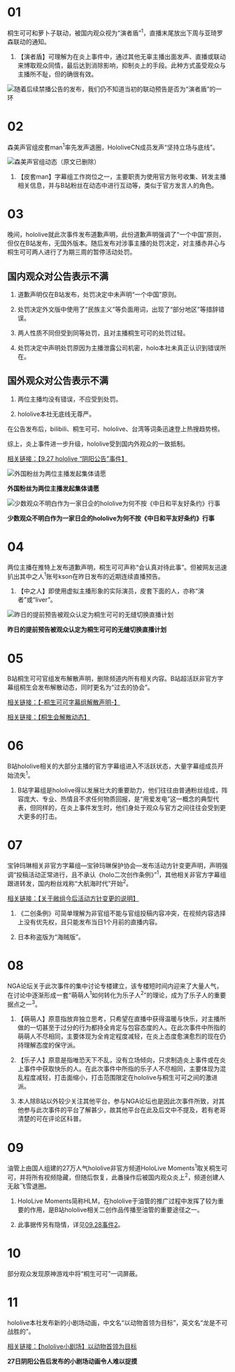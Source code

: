 # 01

桐生可可和萝卜子联动，被国内观众视为“演者盾”<sup>1</sup>，直播末尾放出下周与亚琦罗森联动的通知。

1. 【演者盾】可理解为在炎上事件中，通过其他无辜主播出面发声、直播或联动来博取观众同情，最后达到消除影响，抑制炎上的手段。此种方式虽受观众与主播所不耻，但的确很有效。

![随着后续禁播公告的发布，我们仍不知道当初的联动预告是否为“演者盾”的一环](img-PerformerShield.png)

# 02 

森美声官组皮套man<sup>1</sup>率先发声退圈，HololiveCN成员发声“坚持立场与底线”。

![森美声官组动态（原文已删除）](img-MoriCalliopeOfficial-bilibili.png)

1. 【皮套man】字幕组工作岗位之一，主要职责为使用官方账号收集、转发主播相关信息，并与B站粉丝在动态中进行互动等，类似于官方发言人的角色。

# 03 

晚间，hololive就此次事件发布道歉声明，此份道歉声明强调了“一个中国”原则，但仅在B站发布，无国外版本。随后发布对涉事主播的处罚决定，对主播赤井心与桐生可可两人进行了为期三周的暂停活动处罚。

## 国内观众对公告表示不满

1. 道歉声明仅在B站发布，处罚决定中未声明“一个中国”原则。

2. 处罚决定外文版中使用了“民族主义”等负面用词，出现了“部分地区”等措辞错误。

3. 两人性质不同但受到同等处罚，且对主播桐生可可的处罚过轻。

4. 处罚决定中声明处罚原因为主播泄露公司机密，holo本社未真正认识到错误所在。

## 国外观众对公告表示不满

1. 两位主播均没有错误，不应受到处罚。

2. hololive本社无底线无尊严。

在公告发布后，bilibili、桐生可可、hololive、台湾等词条迅速登上热搜趋势榜。

综上，炎上事件进一步升级，hololive受到国内外观众的一致抵制。

[相关链接：【9.27 hololive “阴阳公告”事件】](https://www.bilibili.com/read/cv7816359)

![外国粉丝为两位主播发起集体请愿](img-change-freeCocoAndHaato.png)

**外国粉丝为两位主播发起集体请愿**

![少数观众不明白作为一家日企的hololive为何不按《中日和平友好条约》行事](img-mizuryu-tweet.jpg)

**少数观众不明白作为一家日企的hololive为何不按《中日和平友好条约》行事**

# 04

两位主播在推特上发布道歉声明，桐生可可声称“会认真对待此事”。但被网友迅速扒出其中之人<sup>1</sup>账号kson在昨日发布的近期连续直播预告。

1. 【中之人】即使用虚拟主播形象的实际演员，皮套下面的人，亦称“演者”或“liver”。

![昨日的提前预告被观众认定为桐生可可的无缝切换直播计划](img-kson-live-tweets.png)

**昨日的提前预告被观众认定为桐生可可的无缝切换直播计划**

# 05

B站桐生可可官组发布解散声明，删除频道内所有相关内容。B站超活跃非官方字幕组桐生会发布解散动态，同时更名为“过去的协会”。

[相关链接：【-桐生可可字幕组解散声明-】](https://www.bilibili.com/read/cv7759311)

[相关链接：【桐生会解散动态】](https://t.bilibili.com/439367522230285780)

# 06 

B站hololive相关的大部分主播的官方字幕组进入不活跃状态，大量字幕组成员开始流失<sup>1</sup>。

1. B站字幕组是hololive得以发展壮大的重要助力，他们往往由普通粉丝组成，阵容庞大、专业、热情且不求任何物质回报，是“用爱发电”这一概念的典型代表，但同样的，在炎上事件发生时，他们身处于观众与官方之间往往会受到更大更多的打击。

# 07 

宝钟玛琳相关非官方字幕组—宝钟玛琳保护协会—发布活动方针变更声明，声明强调“投稿活动正常进行，且不承认《holo二次创作条例》”<sup>1</sup>，其他相关非官方字幕组跟进转发，国内粉丝戏称“大航海时代”开始<sup>2</sup>。

[相关链接：【关于敝组今后活动方针变更的说明】](https://t.bilibili.com/439751067099735895)

1. 《二创条例》可简单理解为非官组不能与官组投稿内容冲突，在视频内容选择上没有优先权，且只能发布当日1个月前的直播内容。

2. 日本称盗版为“海贼版”。

# 08

NGA论坛关于此次事件的集中讨论专楼建立，该专楼短时间内迎来了大量人气，在讨论中逐渐形成一套“萌萌人<sup>1</sup>如何转化为乐子人<sup>2</sup>”的理论，成为了乐子人的重要据点之一<sup>3</sup>。

1. 【萌萌人】原意指放弃独立思考，只希望在直播中获得温暖与快乐，对主播所做的一切甚至于过分的行为都持全肯定与包容态度的人。在此次事件中所指的萌萌人不尽相同，主要体现为全肯定程度减轻，在炎上态度愈演愈烈的现在仍持理解态度的保守派。

2. 【乐子人】原意是指唯恐天下不乱，没有立场倾向，只求制造炎上事件或在炎上事件中获取快乐的人。在此次事件中所指的乐子人不尽相同，主要体现为混乱程度减轻，打击面缩小，打击范围限定在hololive与桐生可可之间的激进派。

3. 本人除B站以外较少关注其他平台，参与NGA论坛也是因此次事件所致，对其他参与此次事件的平台了解甚少，故其他平台在此及后文中不提及，若有老哥清楚的可在评论区科普。

# 09

油管上由国人组建的27万人气hololive非官方频道HoloLive Moments<sup>1</sup>取关桐生可可，并将所有视频隐藏，但随后恢复，此番操作后被国内观众炎上<sup>2</sup>，频道创建人无敌飞雪退圈。

1. HoloLive Moments简称HLM，在hololive于油管的推广过程中发挥了较为重要的作用，是B站hololive相关二创作品传播至油管的重要途径之一。

2. 此事据传另有隐情，详见[09.28事件2](../20200928/README.md#02)。

# 10

部分观众发现原神游戏中将“桐生可可”一词屏蔽。

# 11

hololive本社发布新的小剧场动画，中文名“以动物首领为目标”，英文名“龙是不可战胜的”。

[相关链接：【hololive小剧场】以动物首领为目标](https://www.bilibili.com/video/BV1o5411L73B)

**27日阴阳公告后发布的小剧场动画令人难以捉摸**